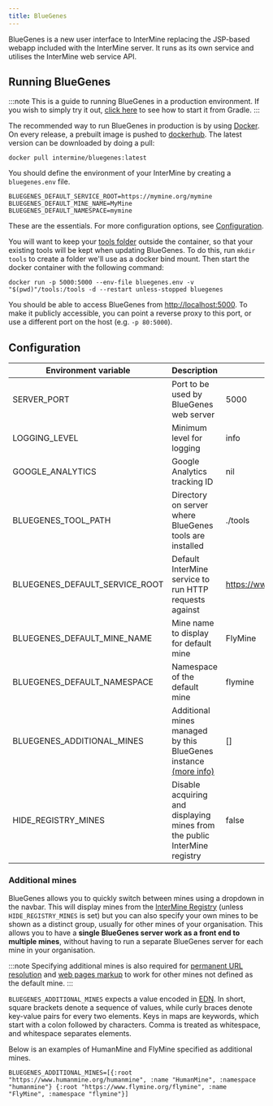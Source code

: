 ```yaml
---
title: BlueGenes
---
```


BlueGenes is a new user interface to InterMine replacing the JSP-based webapp included with the InterMine server. It runs as its own service and utilises the InterMine web service API.

## Running BlueGenes

:::note
This is a guide to running BlueGenes in a production environment. If you wish to simply try it out, [click here](../../system-requirements/software/gradle/index#trying-out-bluegenes) to see how to start it from Gradle.
:::

The recommended way to run BlueGenes in production is by using [Docker](https://www.digitalocean.com/community/tutorials/how-to-install-and-use-docker-on-ubuntu-18-04#step-1-%E2%80%94-installing-docker). On every release, a prebuilt image is pushed to [dockerhub](https://hub.docker.com/r/intermine/bluegenes/tags). The latest version can be downloaded by doing a pull:

```
docker pull intermine/bluegenes:latest
```

You should define the environment of your InterMine by creating a `bluegenes.env` file.

```
BLUEGENES_DEFAULT_SERVICE_ROOT=https://mymine.org/mymine
BLUEGENES_DEFAULT_MINE_NAME=MyMine
BLUEGENES_DEFAULT_NAMESPACE=mymine
```

These are the essentials. For more configuration options, see [Configuration](#configuration).

You will want to keep your [tools folder](../tool-api/overview#tools-folder-and-config) outside the container, so that your existing tools will be kept when updating BlueGenes. To do this, run `mkdir tools` to create a folder we'll use as a docker bind mount. Then start the docker container with the following command:

```
docker run -p 5000:5000 --env-file bluegenes.env -v "$(pwd)"/tools:/tools -d --restart unless-stopped bluegenes
```

You should be able to access BlueGenes from [http://localhost:5000](http://localhost:5000). To make it publicly accessible, you can point a reverse proxy to this port, or use a different port on the host (e.g. `-p 80:5000`).

## Configuration

| Environment variable | Description | Default |
| ------ | ----------- | ------- |
| SERVER_PORT | Port to be used by BlueGenes web server | 5000 |
| LOGGING_LEVEL | Minimum level for logging | info |
| GOOGLE_ANALYTICS | Google Analytics tracking ID | nil |
| BLUEGENES_TOOL_PATH | Directory on server where BlueGenes tools are installed | ./tools |
| BLUEGENES_DEFAULT_SERVICE_ROOT | Default InterMine service to run HTTP requests against | https://www.flymine.org/flymine |
| BLUEGENES_DEFAULT_MINE_NAME | Mine name to display for default mine | FlyMine |
| BLUEGENES_DEFAULT_NAMESPACE | Namespace of the default mine | flymine |
| BLUEGENES_ADDITIONAL_MINES | Additional mines managed by this BlueGenes instance [(more info)](#additional-mines) | [] |
| HIDE_REGISTRY_MINES | Disable acquiring and displaying mines from the public InterMine registry | false |

### Additional mines

BlueGenes allows you to quickly switch between mines using a dropdown in the navbar. This will display mines from the [InterMine Registry](http://registry.intermine.org/) (unless `HIDE_REGISTRY_MINES` is set) but you can also specify your own mines to be shown as a distinct group, usually for other mines of your organisation. This allows you to have a **single BlueGenes server work as a front end to multiple mines**, without having to run a separate BlueGenes server for each mine in your organisation.

:::note
Specifying additional mines is also required for [permanent URL resolution](../report-page/permanentURL) and [web pages markup](../markup/index) to work for other mines not defined as the default mine.
:::

`BLUEGENES_ADDITIONAL_MINES` expects a value encoded in [EDN](https://github.com/edn-format/edn). In short, square brackets denote a sequence of values, while curly braces denote key-value pairs for every two elements. Keys in maps are keywords, which start with a colon followed by characters. Comma is treated as whitespace, and whitespace separates elements.

Below is an examples of HumanMine and FlyMine specified as additional mines.

```
BLUEGENES_ADDITIONAL_MINES=[{:root "https://www.humanmine.org/humanmine", :name "HumanMine", :namespace "humanmine"} {:root "https://www.flymine.org/flymine", :name "FlyMine", :namespace "flymine"}]
```
